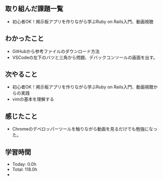 ## 取り組んだ課題一覧
- 初心者OK！掲示板アプリを作りながら学ぶRuby on Rails入門、動画視聴
## わかったこと
- GitHubから参考ファイルのダウンロード方法
- VSCodeの左下のバツと三角から問題、デバックコンソールの画面を出す。 
## 次やること
- 初心者OK！掲示板アプリを作りながら学ぶRuby on Rails入門、動画視聴からの実践
- vimの基本を理解する
## 感じたこと
- Chromeのデベロッパーツールを触りながら動画を見るだけでも勉強になった。
## 学習時間
- Today: 0.0h
- Total: 118.0h
- 
